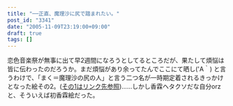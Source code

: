 ```yaml
---
title: "──正直、魔理沙に尻で踏まれたい。"
post_id: "3341"
date: "2005-11-09T23:19:00+09:00"
draft: true
tags: []
---
```



恋色音楽祭が無事に出て早2週間になろうとしてるところだが、果たして煩悩は皆に伝わったのだろうか。まだ煩悩があり余ってたんでここにて晒し('A｀) と言うわけで、「まく＝魔理沙の尻の人」と言う二つ名が一時期定着されるきっかけとなった絵その2。([その1はリンク先参照](/3326))……しかし香霖ヘタクソだな自分orz と、そういえば初香霖絵だった。
